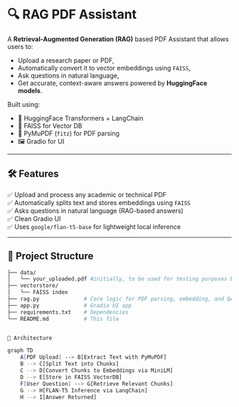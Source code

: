 # 🔍 RAG PDF Assistant

A **Retrieval-Augmented Generation (RAG)** based PDF Assistant that allows users to:
- Upload a research paper or PDF,
- Automatically convert it to vector embeddings using `FAISS`,
- Ask questions in natural language,
- Get accurate, context-aware answers powered by **HuggingFace models**.

Built using:
- 🤗 HuggingFace Transformers + LangChain
- 🧠 FAISS for Vector DB
- 📄 PyMuPDF (`fitz`) for PDF parsing
- 🖼️ Gradio for UI



---


## 🛠️ Features

✅ Upload and process any academic or technical PDF  
✅ Automatically splits text and stores embeddings using `FAISS`  
✅ Asks questions in natural language (RAG-based answers)  
✅ Clean Gradio UI  
✅ Uses `google/flan-t5-base` for lightweight local inference  

---

## 📂 Project Structure

```bash
├── data/
│   └── your_uploaded.pdf #initially, to be used for testing purposes before the interface development
├── vectorstore/
│   └── FAISS index
├── rag.py              # Core logic for PDF parsing, embedding, and QA
├── app.py              # Gradio UI app
├── requirements.txt    # Dependencies
└── README.md           # This file


🧠 Architecture

graph TD
    A[PDF Upload] --> B[Extract Text with PyMuPDF]
    B --> C[Split Text into Chunks]
    C --> D[Convert Chunks to Embeddings via MiniLM]
    D --> E[Store in FAISS VectorDB]
    F[User Question] --> G[Retrieve Relevant Chunks]
    G --> H[FLAN-T5 Inference via LangChain]
    H --> I[Answer Returned]
